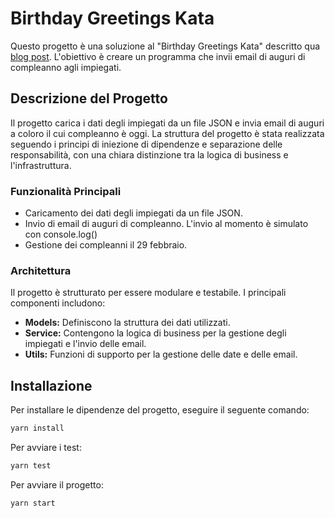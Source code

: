 # Birthday Greetings Kata

Questo progetto è una soluzione al "Birthday Greetings Kata" descritto qua [blog post](https://matteo.vaccari.name/blog/archives/154). L'obiettivo è creare un programma che invii email di auguri di compleanno agli impiegati.

## Descrizione del Progetto

Il progetto carica i dati degli impiegati da un file JSON e invia email di auguri a coloro il cui compleanno è oggi. La struttura del progetto è stata realizzata seguendo i principi di iniezione di dipendenze e separazione delle responsabilità, con una chiara distinzione tra la logica di business e l'infrastruttura. 

### Funzionalità Principali

- Caricamento dei dati degli impiegati da un file JSON.
- Invio di email di auguri di compleanno. L'invio al momento è simulato con console.log()
- Gestione dei compleanni il 29 febbraio.

### Architettura

Il progetto è strutturato per essere modulare e testabile. I principali componenti includono:

- **Models:** Definiscono la struttura dei dati utilizzati.
- **Service:** Contengono la logica di business per la gestione degli impiegati e l'invio delle email.
- **Utils:** Funzioni di supporto per la gestione delle date e delle email.

## Installazione

Per installare le dipendenze del progetto, eseguire il seguente comando:

```bash
yarn install
```

Per avviare i test:

```bash
yarn test
```

Per avviare il progetto:
```bash
yarn start
```
